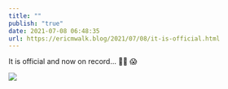```yaml
---
title: ""
publish: "true"
date: 2021-07-08 06:48:35
url: https://ericmwalk.blog/2021/07/08/it-is-official.html
---
```


It is official and now on record... 🏃‍♂️ 😱


![](https://ericmwalk.blog/uploads/2021/f8db88ac56.jpg)